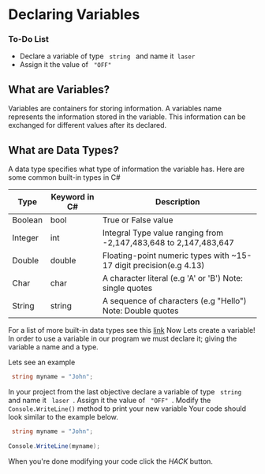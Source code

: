 # Declaring Variables

<div class="aside">
<h3>To-Do List</h3>
<ul>
  <li>Declare a variable of type <code> string </code> and name it<code> laser </code></li>
  <li> Assign it the value of <code> "OFF" </code> </li>
</ul>
</div>

<h2>What are Variables?</h2>

Variables are containers for storing information. A variables name represents the information stored in the variable. This information can be exchanged for different values after its declared.

<h2> What are Data Types?</h2>
A data type specifies what type of information the variable has.
Here are some common built-in types in C#

|     Type    | Keyword in C# | Description                                                                           |
| ----------- | -----------   | -----------------------------------------------------------------------------         |
|   Boolean   |    bool       | True or False value                                                                   |
|   Integer   |    int        | Integral Type value ranging from -2,147,483,648 to 2,147,483,647                      |
|   Double    |    double     | Floating-point numeric types with ~15-17 digit precision(e.g 4.13)                    |
|   Char      |    char       | A character literal  (e.g 'A' or 'B')  Note: single quotes                            |  
|   String    |    string     | A sequence of characters  (e.g "Hello")  Note: Double quotes                          |

For a list of more built-in data types see this <a href="https://docs.microsoft.com/en-us/dotnet/csharp/language-reference/builtin-types/value-types#built-in-value-types">link</a> Now Lets create a variable!
In order to use a variable in our program we must declare it; giving the variable a name and a type.

Lets see an example
```cs
 string myname = "John";
```
In your project from the last objective declare a variable of type <code> string </code> and name it <code> laser </code>.
Assign it the value of <code> "OFF" </code>. Modify the <code>Console.WriteLine()</code> method to print your new variable
Your code should look similar to the example below.
```cs
 string myname = "John";
 
Console.WriteLine(myname);

``` 
When you're done modifying your code click the _HACK_ button.
